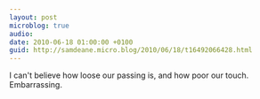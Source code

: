 ```yaml
---
layout: post
microblog: true
audio: 
date: 2010-06-18 01:00:00 +0100
guid: http://samdeane.micro.blog/2010/06/18/t16492066428.html
---
```

I can't believe how loose our passing is, and how poor our touch. Embarrassing.

